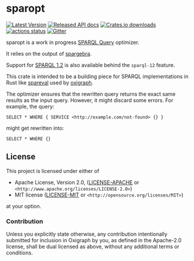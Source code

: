 sparopt
=======

[![Latest Version](https://img.shields.io/crates/v/sparopt.svg)](https://crates.io/crates/sparopt)
[![Released API docs](https://docs.rs/sparopt/badge.svg)](https://docs.rs/sparopt)
[![Crates.io downloads](https://img.shields.io/crates/d/sparopt)](https://crates.io/crates/sparopt)
[![actions status](https://github.com/oxigraph/oxigraph/workflows/build/badge.svg)](https://github.com/oxigraph/oxigraph/actions)
[![Gitter](https://badges.gitter.im/oxigraph/community.svg)](https://gitter.im/oxigraph/community)

sparopt is a work in progress [SPARQL Query](https://www.w3.org/TR/sparql11-query/) optimizer.

It relies on the output of [spargebra](https://crates.io/crates/spargebra).

Support for [SPARQL 1.2](https://www.w3.org/TR/sparql12-query/) is also available behind the `sparql-12` feature.

This crate is intended
to be a building piece for SPARQL implementations in Rust like [spareval](https://crates.io/crates/spareval)
used by [oxigraph](https://oxigraph.org).

The optimizer ensures that the rewritten query returns the exact same results as the input query.
However, it might discard some errors.
For example, the query:
```sparql
SELECT * WHERE { SERVICE <http://example.com/not-found> {} }
```
might get rewritten into:
```sparql
SELECT * WHERE {}
```

## License

This project is licensed under either of

* Apache License, Version 2.0, ([LICENSE-APACHE](../LICENSE-APACHE) or
  `<http://www.apache.org/licenses/LICENSE-2.0>`)
* MIT license ([LICENSE-MIT](../LICENSE-MIT) or
  `<http://opensource.org/licenses/MIT>`)

at your option.


### Contribution

Unless you explicitly state otherwise, any contribution intentionally submitted for inclusion in Oxigraph by you, as defined in the Apache-2.0 license, shall be dual licensed as above, without any additional terms or conditions.
